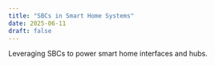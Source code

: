 ```yaml
---
title: "SBCs in Smart Home Systems"
date: 2025-06-11
draft: false
---
```


Leveraging SBCs to power smart home interfaces and hubs.
